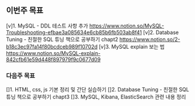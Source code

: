 ## 이번주 목표
[v]1. MySQL - DDL 테스트 사항 추가
https://www.notion.so/MySQL-Troubleshooting-efbae3a085634e6cb85b6fb503ab8f41
[v]2. Database Tuning - 친절한 SQL 튜닝 책으로 공부하기 chapt2 
https://www.notion.so/2-b18c3ec97fa14f80bcdceb989f10702d
[v]3. MySQL explain 보는 법
https://www.notion.so/MySQL-explain-842cfb61e59d448f897979f9c0677d09

### 다음주 목표
[]1. HTML, css, js 기본 정리 및 간단 실습하기
[]2. Database Tuning - 친절한 SQL 튜닝 책으로 공부하기 chapt3
[]3. MySQL, Kibana, ElasticSearch 관련 내용 정리